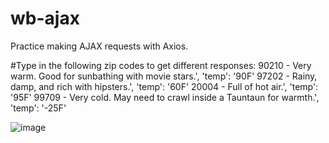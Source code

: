 # wb-ajax
Practice making AJAX requests with Axios.

#Type in the following zip codes to get different responses:
 90210 - Very warm. Good for sunbathing with movie stars.', 'temp': '90F'
 97202 - Rainy, damp, and rich with hipsters.', 'temp': '60F'
 20004 - Full of hot air.', 'temp': '95F'
 99709 - Very cold. May need to crawl inside a Tauntaun for warmth.', 'temp': '-25F'


![image](https://github.com/XINEXPORT/wb-ajax/assets/40744735/974f635b-8594-49bd-82dc-4af4c99d38e6)

